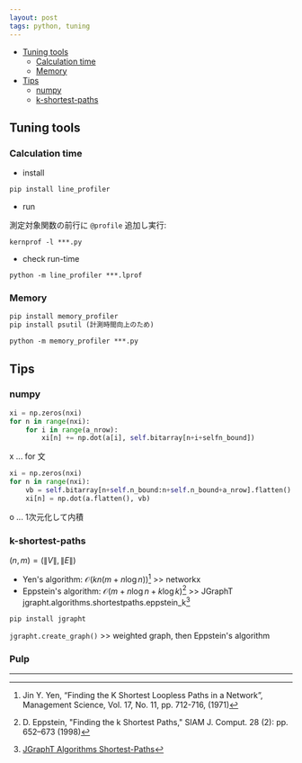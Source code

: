 ```yaml
---
layout: post
tags: python, tuning
---
```

<script type="text/x-mathjax-config">MathJax.Hub.Config({tex2jax:{inlineMath:[['\$','\$'],['\\(','\\)']],processEscapes:true},CommonHTML: {matchFontHeight:false}});</script>
<script type="text/javascript" async src="https://cdnjs.cloudflare.com/ajax/libs/mathjax/2.7.1/MathJax.js?config=TeX-MML-AM_CHTML"></script>


<!-- @import "[TOC]" {cmd="toc" depthFrom=2 depthTo=6 orderedList=false} -->

<!-- code_chunk_output -->

- [Tuning tools](#tuning-tools)
  - [Calculation time](#calculation-time)
  - [Memory](#memory)
- [Tips](#tips)
  - [numpy](#numpy)
  - [k-shortest-paths](#k-shortest-paths)

<!-- /code_chunk_output -->

## Tuning tools

### Calculation time

+ install

```Python
pip install line_profiler
```

+ run

測定対象関数の前行に `@profile` 追加し実行:

```Shell
kernprof -l ***.py
```

+ check run-time

```Shell
python -m line_profiler ***.lprof
```

### Memory

```Python
pip install memory_profiler
pip install psutil (計測時間向上のため)
```

```Shell
python -m memory_profiler ***.py
```

## Tips

### numpy

```Python
xi = np.zeros(nxi)
for n in range(nxi):
    for i in range(a_nrow):
        xi[n] += np.dot(a[i], self.bitarray[n+i+selfn_bound])
```
x ... for 文

```Python
xi = np.zeros(nxi)
for n in range(nxi):
    vb = self.bitarray[n+self.n_bound:n+self.n_bound+a_nrow].flatten()
    xi[n] = np.dot(a.flatten(), vb)
```
o ... 1次元化して内積

### k-shortest-paths

$(n,m)=(\| V\| ,\| E\| )$
+ Yen's algorithm: $\mathcal{O}(kn(m+n\log n))$[^1] >> networkx
+ Eppstein's algorithm: $\mathcal{O}(m+n\log n + k\log k)$[^2] >> JGraphT
jgrapht.algorithms.shortestpaths.eppstein_k[^3]

```Shell
pip install jgrapht
```
```jgrapht.create_graph()``` >> weighted graph, then Eppstein's algorithm

### Pulp


---

[^1]: Jin Y. Yen, “Finding the K Shortest Loopless Paths in a Network”, Management Science, Vol. 17, No. 11, pp. 712-716, (1971)

[^2]: D. Eppstein, "Finding the k Shortest Paths," SIAM J. Comput. 28 (2): pp. 652–673 (1998)

[^3]: [JGraphT Algorithms Shortest-Paths](https://python-jgrapht.readthedocs.io/en/jgrapht-1.5.0.1/api/algorithms/shortestpaths.html)